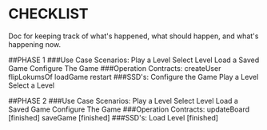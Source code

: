 CHECKLIST
======
Doc for keeping track of what's happened, what should happen, and what's happening now.

##PHASE 1 
###Use Case Scenarios:
Play a Level
Select Level
Load a Saved Game
Configure The Game
###Operation Contracts:
createUser
flipLokumsOf
loadGame
restart
###SSD's:
Configure the Game
Play a Level
Select a Level

##PHASE 2
###Use Case Scenarios:
Play a Level
Select Level
Load a Saved Game
Configure The Game
###Operation Contracts:
updateBoard [finished]
saveGame [finished]
###SSD's:
Load Level [finished]
